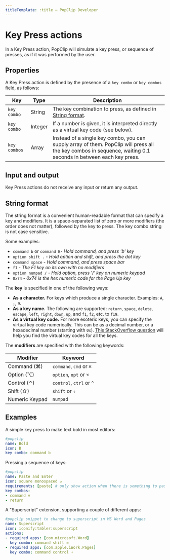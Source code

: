 ```yaml
---
titleTemplate: :title — PopClip Developer
---
```

# Key Press actions

In a Key Press action, PopClip will simulate a key press, or sequence of presses, as if it was performed by the user.

## Properties

A Key Press action is defined by the presence of a `key combo` or `key combos` field, as follows:

| Key          | Type    | Description                                                                                                     |
| ------------ | ------- | --------------------------------------------------------------------------------------------------------------- |
| `key combo`  | String  | The key combination to press, as defined in [String format](#string-format).                |
| `key combo`  | Integer | If a number is given, it is interpreted directly as a virtual key code (see below).                             |
| `key combos` | Array   | Instead of a single key combo, you can supply array of them. PopClip will press all the key combos in sequence, waiting 0.1 seconds in between each key press. |

## Input and output

Key Press actions do not receive any input or return any output.

## String format

The string format is a convenient human-readable format that can specify a key and modifiers. It is a space-separated list of zero or more modifiers (the order does not matter), followed by the key to press. The key combo string is not case sensitive.

Some examples:

- `command b` or `command B`- *Hold command, and press 'b' key*
- `option shift .` - *Hold option and shift, and press the dot key*
- `command space` - *Hold command, and press space bar*
- `f1` - *The F1 key on its own with no modifiers*
- `option numpad /` - *Hold option, press '/' key on numeric keypad*
- `0x74` - *0x74 is the hex numeric code for the Page Up key*

The **key** is specified in one of the following ways:

- **As a character.** For keys which produce a single character. Examples: `A`, `;`, `9`.
- **As a key name.** The following are supported: `return`, `space`, `delete`, `escape`, `left`, `right`, `down`, `up`, and `f1`, `f2`, etc. to `f19`.
- **As a virtual key code.** For more esoteric keys, you can specify the virtual key code numerically. This can be as a decimal number, or a hexadecimal number (starting with `0x`). [This StackOverflow question](http://stackoverflow.com/questions/3202629/where-can-i-find-a-list-of-mac-virtual-key-codes) will help you find the virtual key codes for all the keys.

The **modifiers** are specified with the following keywords:

| Modifier       | Keyword                  |
| -------------- | ------------------------ |
| Command (⌘)    | `command`, `cmd` or `⌘`  |
| Option (⌥)     | `option`, `opt` or `⌥`   |
| Control (⌃)    | `control`, `ctrl` or `^` |
| Shift (⇧)      | `shift` or `⇧`           |
| Numeric Keypad | `numpad`                 |

## Examples

A simple key press to make text bold in most editors:

```yaml
#popclip
name: Bold
icon: B
key combo: command b
```

Pressing a sequence of keys:

```yaml
#popclip
name: Paste and Enter
icon: square monospaced ↵
requirements: [paste] # only show action when there is something to paste
key combos: 
- command v
- return
```

A "Superscript" extension, supporting a couple of different apps:

```yaml
#popclip snippet to change to superscript in MS Word and Pages
name: Superscript
icon: iconify:tabler:superscript
actions:
- required apps: [com.microsoft.Word]
  key combo: command shift =
- required apps: [com.apple.iWork.Pages]
  key combo: command control +
```
